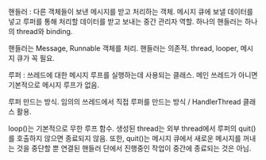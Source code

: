 핸들러 : 다른 객체들이 보낸 메시지를 받고 처리하는 객체.
메시지 큐에 보낼 데이터를 넣고 루퍼를 통해 처리할 데이터를 받고 보내는 중간 관리자 역할.
하나의 핸들러는 하나의 thread와 binding.

핸들러는 Message, Runnable 객체를 처리.
핸들러는 의존적. thread, looper, 메시지 큐가 꼭 필요.



루퍼 : 쓰레드에 대한 메시지 루프를 실행하는데 사용되는 클래스.
메인 쓰레드가 아니면 기본적으로 메시지 루프가 없음.

루퍼 만드는 방식.
임의의 쓰레드에서 직접 루퍼를 만드는 방식 / HandlerThread 클래스 활용.

loop()는 기본적으로 무한 루프 함수.
생성된 thread는 외부 thread에서 루퍼의 quit()를 호출하지 않으면 종료되지 않음.
또한, quit()는 메시지 큐에서 새로운 메시지를 꺼내는 것을 중단할 뿐 연결된 핸들러 단에서 진행중인 작업이 중간에 종료되는 것은 아님.


